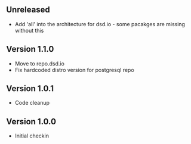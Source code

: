 ## Unreleased

* Add 'all' into the architecture for dsd.io - some pacakges are missing
  without this

## Version 1.1.0

* Move to repo.dsd.io
* Fix hardcoded distro version for postgresql repo

## Version 1.0.1

* Code cleanup


## Version 1.0.0

* Initial checkin

